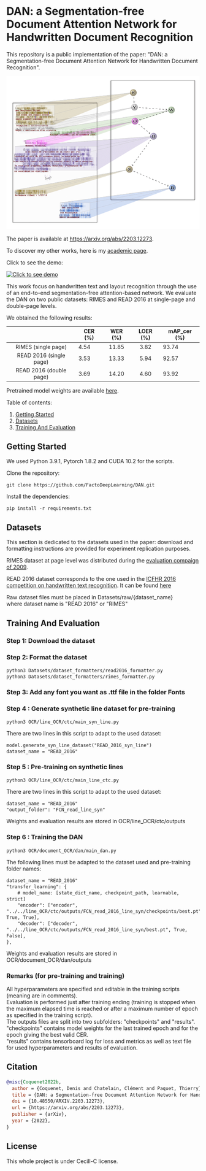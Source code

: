 # DAN: a Segmentation-free Document Attention Network for Handwritten Document Recognition
This repository is a public implementation of the paper: "DAN: a Segmentation-free Document Attention Network for Handwritten Document Recognition".

![Prediction visualization](visual.png)

The paper is available at https://arxiv.org/abs/2203.12273.

To discover my other works, here is my [academic page](https://factodeeplearning.github.io/).

Click to see the demo:

[![Click to see demo](https://img.youtube.com/vi/HrrUsQfW66E/0.jpg)](https://www.youtube.com/watch?v=HrrUsQfW66E)

This work focus on handwritten text and layout recognition through the use of an end-to-end segmentation-free attention-based network.
We evaluate the DAN on two public datasets: RIMES and READ 2016 at single-page and double-page levels.

We obtained the following results:

|                         | CER (%) | WER (%) | LOER (%) | mAP_cer (%) |
|:-----------------------:|---------|:-------:|:--------:|-------------|
|       RIMES (single page)      | 4.54    |  11.85  |   3.82   | 93.74       |
|     READ 2016 (single page)    | 3.53    |  13.33  |   5.94   | 92.57       |
| READ 2016 (double page) | 3.69    |  14.20  |   4.60   | 93.92       |


Pretrained model weights are available [here](https://git.litislab.fr/dcoquenet/dan).

Table of contents:
1. [Getting Started](#Getting-Started)
2. [Datasets](#Datasets)
3. [Training And Evaluation](#Training-and-evaluation)

## Getting Started
We used Python 3.9.1, Pytorch 1.8.2 and CUDA 10.2 for the scripts.

Clone the repository:

```
git clone https://github.com/FactoDeepLearning/DAN.git
```

Install the dependencies:

```
pip install -r requirements.txt
```


## Datasets
This section is dedicated to the datasets used in the paper: download and formatting instructions are provided 
for experiment replication purposes.

RIMES dataset at page level was distributed during the [evaluation compaign of 2009](https://ieeexplore.ieee.org/document/5277557).

READ 2016 dataset corresponds to the one used in the [ICFHR 2016 competition on handwritten text recognition](https://ieeexplore.ieee.org/document/7814136).
It can be found [here](https://zenodo.org/record/1164045#.YiINkBvjKEA)

Raw dataset files must be placed in Datasets/raw/{dataset_name} \
where dataset name is "READ 2016" or "RIMES"

## Training And Evaluation
### Step 1: Download the dataset

### Step 2: Format the dataset
```
python3 Datasets/dataset_formatters/read2016_formatter.py
python3 Datasets/dataset_formatters/rimes_formatter.py
```

### Step 3: Add any font you want as .ttf file in the folder Fonts

### Step 4 : Generate synthetic line dataset for pre-training
```
python3 OCR/line_OCR/ctc/main_syn_line.py
```
There are two lines in this script to adapt to the used dataset:
```
model.generate_syn_line_dataset("READ_2016_syn_line")
dataset_name = "READ_2016"
```

### Step 5 : Pre-training on synthetic lines
```
python3 OCR/line_OCR/ctc/main_line_ctc.py
```
There are two lines in this script to adapt to the used dataset:
```
dataset_name = "READ_2016"
"output_folder": "FCN_read_line_syn"
```
Weights and evaluation results are stored in OCR/line_OCR/ctc/outputs

### Step 6 : Training the DAN
```
python3 OCR/document_OCR/dan/main_dan.py
```
The following lines must be adapted to the dataset used and pre-training folder names:
```
dataset_name = "READ_2016"
"transfer_learning": {
    # model_name: [state_dict_name, checkpoint_path, learnable, strict]
    "encoder": ["encoder", "../../line_OCR/ctc/outputs/FCN_read_2016_line_syn/checkpoints/best.pt", True, True],
    "decoder": ["decoder", "../../line_OCR/ctc/outputs/FCN_read_2016_line_syn/best.pt", True, False],
},
```

Weights and evaluation results are stored in OCR/document_OCR/dan/outputs


### Remarks (for pre-training and training)
All hyperparameters are specified and editable in the training scripts (meaning are in comments).\
Evaluation is performed just after training ending (training is stopped when the maximum elapsed time is reached or after a maximum number of epoch as specified in the training script).\
The outputs files are split into two subfolders: "checkpoints" and "results". \
"checkpoints" contains model weights for the last trained epoch and for the epoch giving the best valid CER. \
"results" contains tensorboard log for loss and metrics as well as text file for used hyperparameters and results of evaluation.
## Citation

```bibtex
@misc{Coquenet2022b,
  author = {Coquenet, Denis and Chatelain, Clément and Paquet, Thierry},
  title = {DAN: a Segmentation-free Document Attention Network for Handwritten Document Recognition},
  doi = {10.48550/ARXIV.2203.12273},
  url = {https://arxiv.org/abs/2203.12273},
  publisher = {arXiv},
  year = {2022},
}
```

## License

This whole project is under Cecill-C license.
